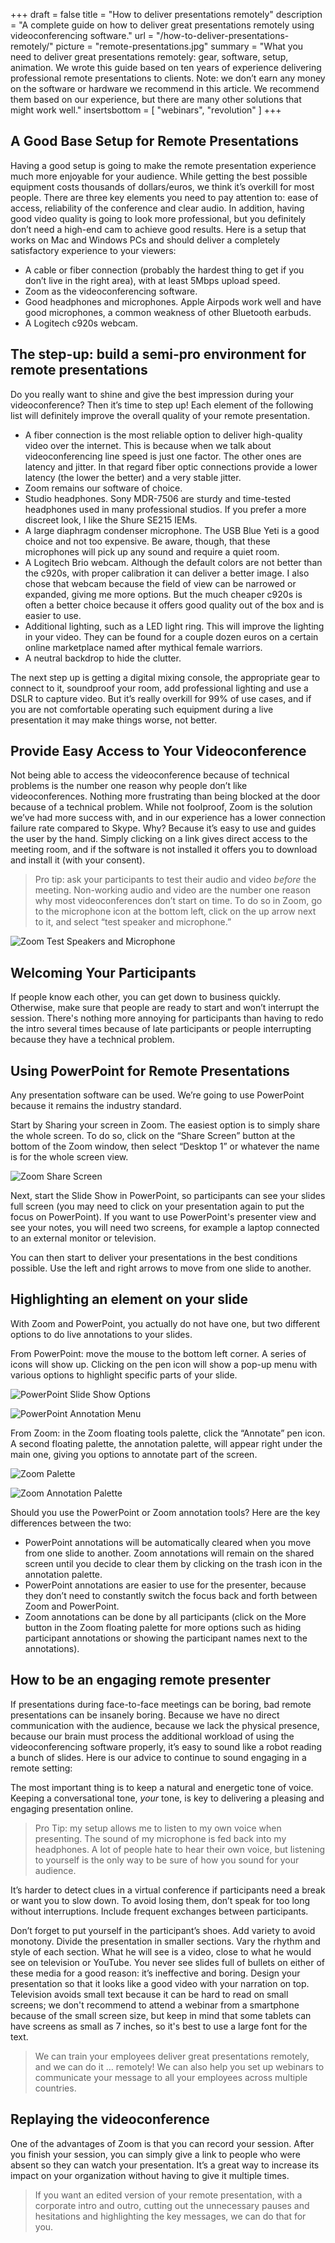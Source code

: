 +++
draft 			= false
title 			= "How to deliver presentations remotely"
description		= "A complete guide on how to deliver great presentations remotely using videoconferencing software."
url				= "/how-to-deliver-presentations-remotely/"
picture		 	= "remote-presentations.jpg"
summary			= "What you need to deliver great presentations remotely: gear, software, setup, animation. We wrote this guide based on ten years of experience delivering professional remote presentations to clients. Note: we don’t earn any money on the software or hardware we recommend in this article. We recommend them based on our experience, but there are many other solutions that might work well."
insertsbottom	= [ "webinars", "revolution" ]
+++
## A Good Base Setup for Remote Presentations
Having a good setup is going to make the remote presentation experience much more enjoyable for your audience. While getting the best possible equipment costs thousands of dollars/euros, we think it’s overkill for most people. There are three key elements you need to pay attention to: ease of access, reliability of the conference and clear audio. In addition, having good video quality is going to look more professional, but you definitely don’t need a high-end cam to achieve good results. Here is a setup that works on Mac and Windows PCs and should deliver a completely satisfactory experience to your viewers:

* A cable or fiber connection (probably the hardest thing to get if you don’t live in the right area), with at least 5Mbps upload speed.
* Zoom as the videoconferencing software.
* Good headphones and microphones. Apple Airpods work well and have good microphones, a common weakness of other Bluetooth earbuds.
* A Logitech c920s webcam.

## The step-up: build a semi-pro environment for remote presentations
Do you really want to shine and give the best impression during your videoconference? Then it’s time to step up! Each element of the following list will definitely improve the overall quality of your remote presentation.

* A fiber connection is the most reliable option to deliver high-quality video over the internet. This is because when we talk about videoconferencing line speed is just one factor. The other ones are latency and jitter. In that regard fiber optic connections provide a lower latency (the lower the better) and a very stable jitter.
* Zoom remains our software of choice.
* Studio headphones. Sony MDR-7506 are sturdy and time-tested headphones used in many professional studios. If you prefer a more discreet look, I like the Shure SE215 IEMs.
* A large diaphragm condenser microphone. The USB Blue Yeti is a good choice and not too expensive. Be aware, though, that these microphones will pick up any sound and require a quiet room.
* A Logitech Brio webcam. Although the default colors are not better than the c920s, with proper calibration it can deliver a better image. I also chose that webcam because the field of view can be narrowed or expanded, giving me more options. But the much cheaper c920s is often a better choice because it offers good quality out of the box and is easier to use. 
* Additional lighting, such as a LED light ring. This will improve the lighting in your video. They can be found for a couple dozen euros on a certain online marketplace named after mythical female warriors.
* A neutral backdrop to hide the clutter.

The next step up is getting a digital mixing console, the appropriate gear to connect to it, soundproof your room, add professional lighting and use a DSLR to capture video. But it’s really overkill for 99% of use cases, and if you are not comfortable operating such equipment during a live presentation it may make things worse, not better.

## Provide Easy Access to Your Videoconference
Not being able to access the videoconference because of technical problems is the number one reason why people don’t like videoconferences. Nothing more frustrating than being blocked at the door because of a technical problem. While not foolproof, Zoom is the solution we’ve had more success with, and in our experience has a lower connection failure rate compared to Skype. Why? Because it’s easy to use and guides the user by the hand. Simply clicking on a link gives direct access to the meeting room, and if the software is not installed it offers you to download and install it (with your consent).

> Pro tip: ask your participants to test their audio and video *before* the meeting. Non-working audio and video are the number one reason why most videoconferences don’t start on time. To do so in Zoom, go to the microphone icon at the bottom left, click on the up arrow next to it, and select “test speaker and microphone.”

![Zoom Test Speakers and Microphone](/how-to-deliver-presentations-remotely/zoom-test-speakers-microphone.png)

## Welcoming Your Participants
If people know each other, you can get down to business quickly. Otherwise, make sure that people are ready to start and won’t interrupt the session. There's nothing more annoying for participants than having to redo the intro several times because of late participants or people interrupting because they have a technical problem.

## Using PowerPoint for Remote Presentations
Any presentation software can be used. We’re going to use PowerPoint because it remains the industry standard.

Start by Sharing your screen in Zoom. The easiest option is to simply share the whole screen. To do so, click on the “Share Screen” button at the bottom of the Zoom window, then select “Desktop 1” or whatever the name is for the whole screen view.

![Zoom Share Screen](/how-to-deliver-presentations-remotely/zoom-share-desktop.png)

Next, start the Slide Show in PowerPoint, so participants can see your slides full screen (you may need to click on your presentation again to put the focus on PowerPoint). If you want to use PowerPoint's presenter view and see your notes, you will need two screens, for example a laptop connected to an external monitor or television.

You can then start to deliver your presentations in the best conditions possible. Use the left and right arrows to move from one slide to another.

## Highlighting an element on your slide
With Zoom and PowerPoint, you actually do not have one, but two different options to do live annotations to your slides.

From PowerPoint: move the mouse to the bottom left corner. A series of icons will show up. Clicking on the pen icon will show a pop-up menu with various options to highlight specific parts of your slide.

![PowerPoint Slide Show Options](/how-to-deliver-presentations-remotely/powerpoint-slideshow-options.png)

![PowerPoint Annotation Menu](/how-to-deliver-presentations-remotely/powerpoint-annotation-menu.png)

From Zoom: in the Zoom floating tools palette, click the “Annotate” pen icon. A second floating palette, the annotation palette, will appear right under the main one, giving you options to annotate part of the screen. 

![Zoom Palette](/how-to-deliver-presentations-remotely/zoom-palette.png)

![Zoom Annotation Palette](/how-to-deliver-presentations-remotely/zoom-annotation-palette.png)

Should you use the PowerPoint or Zoom annotation tools? Here are the key differences between the two:

* PowerPoint annotations will be automatically cleared when you move from one slide to another. Zoom annotations will remain on the shared screen until you decide to clear them by clicking on the trash icon in the annotation palette.
* PowerPoint annotations are easier to use for the presenter, because they don’t need to constantly switch the focus back and forth between Zoom and PowerPoint.
* Zoom annotations can be done by all participants (click on the More button in the Zoom floating palette for more options such as hiding participant annotations or showing the participant names next to the annotations).

## How to be an engaging remote presenter
If presentations during face-to-face meetings can be boring, bad remote presentations can be insanely boring. Because we have no direct communication with the audience, because we lack the physical presence, because our brain must process the additional workload of using the videoconferencing software properly, it’s easy to sound like a robot reading a bunch of slides. Here is our advice to continue to sound engaging in a remote setting:

The most important thing is to keep a natural and energetic tone of voice. Keeping a conversational tone, *your* tone, is key to delivering a pleasing and engaging presentation online. 

> Pro Tip: my setup allows me to listen to my own voice when presenting. The sound of my microphone is fed back into my headphones. A lot of people hate to hear their own voice, but listening to yourself is the only way to be sure of how you sound for your audience.

It’s harder to detect clues in a virtual conference if participants need a break or want you to slow down. To avoid losing them, don’t speak for too long without interruptions. Include frequent exchanges between participants.

Don’t forget to put yourself in the participant’s shoes. Add variety to avoid monotony. Divide the presentation in smaller sections. Vary the rhythm and style of each section. What he will see is a video, close to what he would see on television or YouTube. You never see slides full of bullets on either of these media for a good reason: it’s ineffective and boring. Design your presentation so that it looks like a good video with your narration on top. Television avoids small text because it can be hard to read on small screens; we don't recommend to attend a webinar from a smartphone because of the small screen size, but keep in mind that some tablets can have screens as small as 7 inches, so it's best to use a large font for the text.

> We can train your employees deliver great presentations remotely, and we can do it … remotely! We can also help you set up webinars to communicate your message to all your employees across multiple countries.

## Replaying the videoconference
One of the advantages of Zoom is that you can record your session. After you finish your session, you can simply give a link to people who were absent so they can watch your presentation. It’s a great way to increase its impact on your organization without having to give it multiple times.

> If you want an edited version of your remote presentation, with a corporate intro and outro, cutting out the unnecessary pauses and hesitations and highlighting the key messages, we can do that for you.

